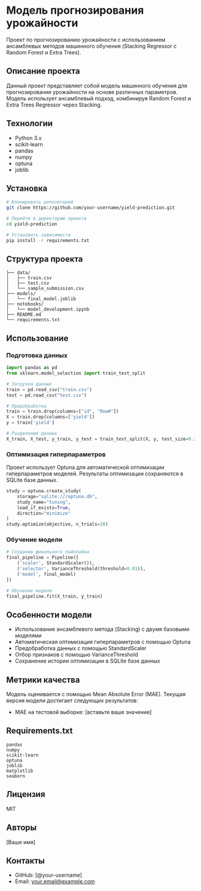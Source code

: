 # Модель прогнозирования урожайности

Проект по прогнозированию урожайности с использованием ансамблевых методов машинного обучения (Stacking Regressor с Random Forest и Extra Trees).

## Описание проекта

Данный проект представляет собой модель машинного обучения для прогнозирования урожайности на основе различных параметров. Модель использует ансамблевый подход, комбинируя Random Forest и Extra Trees Regressor через Stacking.

## Технологии

- Python 3.x
- scikit-learn
- pandas
- numpy
- optuna
- joblib

## Установка

```bash
# Клонировать репозиторий
git clone https://github.com/your-username/yield-prediction.git

# Перейти в директорию проекта
cd yield-prediction

# Установить зависимости
pip install -r requirements.txt
```

## Структура проекта

```
├── data/
│   ├── train.csv
│   ├── test.csv
│   └── sample_submission.csv
├── models/
│   └── final_model.joblib
├── notebooks/
│   └── model_development.ipynb
├── README.md
└── requirements.txt
```

## Использование

### Подготовка данных

```python
import pandas as pd
from sklearn.model_selection import train_test_split

# Загрузка данных
train = pd.read_csv("train.csv")
test = pd.read_csv("test.csv")

# Предобработка
train = train.drop(columns=["id", "Row#"])
X = train.drop(columns=['yield'])
y = train['yield']

# Разделение данных
X_train, X_test, y_train, y_test = train_test_split(X, y, test_size=0.2, random_state=42)
```

### Оптимизация гиперпараметров

Проект использует Optuna для автоматической оптимизации гиперпараметров моделей. Результаты оптимизации сохраняются в SQLite базе данных.

```python
study = optuna.create_study(
    storage="sqlite:///optuna.db",
    study_name="tuning",
    load_if_exists=True,
    direction="minimize"
)
study.optimize(objective, n_trials=30)
```

### Обучение модели

```python
# Создание финального пайплайна
final_pipeline = Pipeline([
    ('scaler', StandardScaler()),
    ('selector', VarianceThreshold(threshold=0.01)),
    ('model', final_model)
])

# Обучение модели
final_pipeline.fit(X_train, y_train)
```

## Особенности модели

- Использование ансамблевого метода (Stacking) с двумя базовыми моделями
- Автоматическая оптимизация гиперпараметров с помощью Optuna
- Предобработка данных с помощью StandardScaler
- Отбор признаков с помощью VarianceThreshold
- Сохранение истории оптимизации в SQLite базе данных

## Метрики качества

Модель оценивается с помощью Mean Absolute Error (MAE). Текущая версия модели достигает следующих результатов:
- MAE на тестовой выборке: [вставьте ваше значение]

## Requirements.txt

```
pandas
numpy
scikit-learn
optuna
joblib
matplotlib
seaborn
```

## Лицензия

MIT

## Авторы

[Ваше имя]

## Контакты

- GitHub: [@your-username]
- Email: your.email@example.com